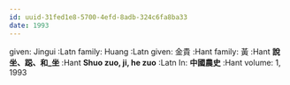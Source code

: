 ```yaml
---
id: uuid-31fed1e8-5700-4efd-8adb-324c6fa8ba33
date: 1993
---
```


given: Jingui :Latn
family: Huang :Latn
given: 金貴 :Hant
family: 黃 :Hant
**說坐、跽、和_坐** :Hant
**Shuo zuo, ji, he zuo** :Latn
In: 
**中國農史** :Hant
volume: 1, 1993